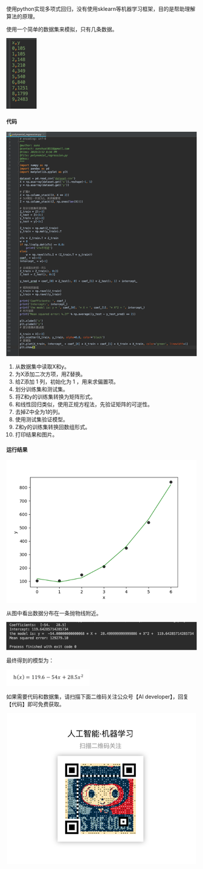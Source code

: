 使用python实现多项式回归，没有使用sklearn等机器学习框架，目的是帮助理解算法的原理。

使用一个简单的数据集来模拟，只有几条数据。

![](image/24.png)

#### 代码

![](image/34.png)



1. 从数据集中读取X和y。
2. 为X添加二次方项，用Z替换。
3. 给Z添加 1 列，初始化为 1 ，用来求偏置项。
4. 划分训练集和测试集。
5. 将Z和y的训练集转换为矩阵形式。
6. 和线性回归类似，使用正规方程法，先验证矩阵的可逆性。
7. 去掉Z中全为1的列。
8. 使用测试集验证模型。
9. Z和y的训练集转换回数组形式。
10. 打印结果和图片。



#### 运行结果

![](image/36.png)

从图中看出数据分布在一条抛物线附近。

![](image/37.png)

最终得到的模型为：

![](image/38.png)

如果需要代码和数据集，请扫描下面二维码关注公众号【AI developer】，回复【代码】即可免费获取。

<div align=center>
<div style="align: center" >
<img src="qrcode.png"   width = "500" height = "400" />
</div>

